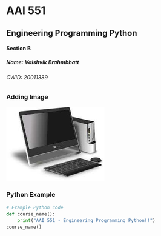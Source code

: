# AAI 551
## Engineering Programming Python
#### Section B

##### Name: Vaishvik Brahmbhatt
###### CWID: 20011389

### Adding Image
![Modern Computer](computer.jpeg)

### Python Example

```python
# Example Python code
def course_name():
    print("AAI 551 - Engineering Programming Python!!")
course_name()

